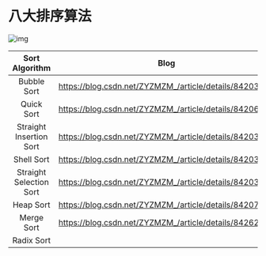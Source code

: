 # 八大排序算法

![img](https://img-blog.csdnimg.cn/20181116210321490.png?x-oss-process=image/watermark,type_ZmFuZ3poZW5naGVpdGk,shadow_10,text_aHR0cHM6Ly9ibG9nLmNzZG4ubmV0L1pZWk1aTV8=,size_16,color_FFFFFF,t_70)

|     Sort Algorithm      |                          Blog                          |                         Sourse Code                          |
| :---------------------: | :----------------------------------------------------: | :----------------------------------------------------------: |
|       Bubble Sort       | https://blog.csdn.net/ZYZMZM_/article/details/84203771 | [C](https://github.com/YBZMZM/Algorithm/blob/master/Sorting%20Algorithm/Bubble%20Sort/Bubble%20Sort.cpp) |
|       Quick Sort        | https://blog.csdn.net/ZYZMZM_/article/details/84206752 | [C](https://github.com/YBZMZM/Algorithm/blob/master/Sorting%20Algorithm/Quick%20Sort/Quick%20Sort.cpp) |
| Straight Insertion Sort | https://blog.csdn.net/ZYZMZM_/article/details/84203860 | [C](https://github.com/YBZMZM/Algorithm/blob/master/Sorting%20Algorithm/Straight%20Insertion%20Sort/Straight%20Insertion%20Sort.cpp) |
|       Shell Sort        | https://blog.csdn.net/ZYZMZM_/article/details/84203908 | [C](https://github.com/YBZMZM/Algorithm/blob/master/Sorting%20Algorithm/Shell%20Sort/Shell%20Sort.cpp) |
| Straight Selection Sort | https://blog.csdn.net/ZYZMZM_/article/details/84203961 | [C](https://github.com/YBZMZM/Algorithm/blob/master/Sorting%20Algorithm/Straight%20Selection%20Sort/Straight%20Selection%20Sort.cpp) |
|        Heap Sort        | https://blog.csdn.net/ZYZMZM_/article/details/84207538 | [C](https://github.com/YBZMZM/Algorithm/blob/master/Sorting%20Algorithm/Heap%20Sort/Heap%20Sort.cpp) |
|       Merge Sort        | https://blog.csdn.net/ZYZMZM_/article/details/84262564 | [C](https://github.com/YBZMZM/Algorithm/blob/master/Sorting%20Algorithm/Merge%20Sort/Merge%20Sort.cpp) |
|       Radix Sort        |                                                        |                                                              |

